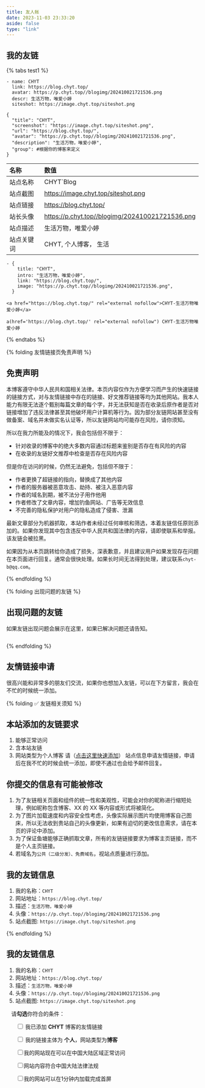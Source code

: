 ```yaml
---
title: 友人帐
date: 2023-11-03 23:33:20
aside: false
type: "link"
---
```


## 我的友链

{% tabs test1 %}

<!-- tab CHYT -->

```
- name: CHYT
  link: https://blog.chyt.top/
  avatar: https://p.chyt.top//blogimg/202410021721536.png
  descr: 生活万物，唯爱小婷
  siteshot: https://image.chyt.top/siteshot.png
```

<!-- endtab -->

<!-- tab Volantis -->

```
{
  "title": "CHYT",
  "screenshot": "https://image.chyt.top/siteshot.png",
  "url": "https://blog.chyt.top/",
  "avatar": "https://p.chyt.top//blogimg/202410021721536.png",
  "description": "生活万物，唯爱小婷",
  "group": #根据你的博客来定义
}
```

<!-- endtab -->

<!-- tab General -->

| 名称       | 数值                                           |
| :--------- | :--------------------------------------------- |
| 站点名称   | CHYT`Blog                                      |
| 站点截图   | https://image.chyt.top/siteshot.png            |
| 站点链接   | https://blog.chyt.top/                          |
| 站长头像   | https://p.chyt.top//blogimg/202410021721536.png |
| 站点描述   | 生活万物，唯爱小婷                             |
| 站点关键词 | CHYT, 个人博客， 生活                          |

<!-- endtab -->

<!-- tab Fuild -->

```
- {
    title: "CHYT",
    intro: "生活万物，唯爱小婷",
    link: "https://blog.chyt.top/",
    image: "https://p.chyt.top//blogimg/202410021721536.png",
  }
```

<!-- endtab -->

<!-- tab Html -->

```
<a href="https://blog.chyt.top/" rel="external nofollow">CHYT-生活万物唯爱小婷</a>
```

<!-- endtab -->

<!-- tab Jade -->

```
a(href='https://blog.chyt.top/' rel="external nofollow") CHYT-生活万物唯爱小婷
```

<!-- endtab -->

{% endtabs %}

{% folding 友情链接页免责声明 %}

## 免责声明

本博客遵守中华人民共和国相关法律。本页内容仅作为方便学习而产生的快速链接的链接方式，对与友情链接中存在的链接、好文推荐链接等均为其他网站。我本人能力有限无法逐个甄别每篇文章的每个字，并无法获知是否在收录后原作者是否对链接增加了违反法律甚至其他破坏用户计算机等行为。因为部分友链网站甚至没有做备案、域名并未做实名认证等，所以友链网站均可能存在风险，请你须知。

所以在我力所能及的情况下，我会包括但不限于：

- 针对收录的博客中的绝大多数内容通过标题来鉴别是否存在有风险的内容
- 在收录的友链好文推荐中检查是否存在风险内容

但是你在访问的时候，仍然无法避免，包括但不限于：

- 作者更换了超链接的指向，替换成了其他内容
- 作者的服务器被恶意攻击、劫持、被注入恶意内容
- 作者的域名到期，被不法分子用作他用
- 作者修改了文章内容，增加钓鱼网站、广告等无效信息
- 不完善的隐私保护对用户的隐私造成了侵害、泄漏

最新文章部分为机器抓取，本站作者未经过任何审核和筛选，本着友链信任原则添加的。如果你发现其中包含违反中华人民共和国法律的内容，请即使联系和举报。该友链会被拉黑。

如果因为从本页跳转给你造成了损失，深表歉意，并且建议用户如果发现存在问题在本页面进行回复。通常会很快处理。如果长时间无法得到处理，建议联系`chyt-b@qq.com`。

{% endfolding %}

{% folding 出现问题的友链 %}

## 出现问题的友链

如果友链出现问题会展示在这里，如果已解决问题还请告知。

```

```

{% endfolding %}

## 友情链接申请

很高兴能和非常多的朋友们交流，如果你也想加入友链，可以在下方留言，我会在不忙的时候统一添加。

{% folding ✅ 友链相关须知 %}

## 本站添加的友链要求

1. 能够正常访问
2. 含本站友链
3. 网站类型为个人博客
   请（[点击这里快速添加](#eligibility)） 站点信息申请友情链接，申请后在我不忙的时候会统一添加，即使不通过也会给予邮件回复。

## 你提交的信息有可能被修改

1. 为了友链相关页面和组件的统一性和美观性，可能会对你的昵称进行缩短处理，例如昵称包含博客、XX 的 XX 等内容或形式将被简化。
2. 为了图片加载速度和内容安全性考虑，头像实际展示图片均使用博客自己图床，所以无法收到贵站自己的头像更新，如果有迫切的更改信息需求，请在本页的评论中添加。
3. 为了保证鱼塘能够正确抓取文章，所有的友链链接要求为博客主页链接，而不是个人主页链接。
4. 若域名为`公共（二级分发）、免费域名`，视站点质量进行添加。

## 我的友链信息

1. 我的名称：`CHYT`
2. 网站地址：`https://blog.chyt.top/`
3. 描述：`生活万物，唯爱小婷`
4. 头像：`https://p.chyt.top//blogimg/202410021721536.png`
5. 站点截图: `https://image.chyt.top/siteshot.png`

{% endfolding %}

## 我的友链信息

1. 我的名称：`CHYT`
2. 网站地址：`https://blog.chyt.top/`
3. 描述：`生活万物，唯爱小婷`
4. 头像：`https://p.chyt.top//blogimg/202410021721536.png`
5. 站点截图: `https://image.chyt.top/siteshot.png`

<p style="padding:0 0 0 .8rem" id="eligibility">
    请<strong>勾选</strong>你符合的条件：
</p>
<div id="friendlink_checkboxs" style="padding:0 0 0 1.6rem">
    <p>
        <label class="checkbox">
            <input type="checkbox" id="checkbox1" onclick="checkForm()">
            我已添加 <b>CHYT</b> 博客的友情链接
        </label>
    </p>
    <p>
        <label class="checkbox">
            <input type="checkbox" id="checkbox2" onclick="checkForm()">
            我的链接主体为 <b>个人</b>，网站类型为<b>博客</b>
        </label>
    </p>
    <p>
        <label class="checkbox">
            <input type="checkbox" id="checkbox3" onclick="checkForm()">我的网站现在可以在中国大陆区域正常访问
        </label>
    </p>
    <p>
        <label class="checkbox">
            <input type="checkbox" id="checkbox4" onclick="checkForm()">网站内容符合中国大陆法律法规
        </label>
    </p>
    <p>
        <label class="checkbox">
            <input type="checkbox" id="checkbox5" onclick="checkForm()">我的网站可以在1分钟内加载完成首屏
        </label>
    </p>
</div>

<script>
    var twikooSubmit = document.getElementsByClassName("tk-submit")[0];
    if (twikooSubmit) {
        twikooSubmit.style.opacity = "0";
    }
    function checkForm() {
        var checkbox1 = document.getElementById("checkbox1");
        var checkbox2 = document.getElementById("checkbox2");
        var checkbox3 = document.getElementById("checkbox3");
        var checkbox4 = document.getElementById("checkbox4");
        var checkbox5 = document.getElementById("checkbox5");
        var twikooSubmit = document.getElementsByClassName("tk-submit")[0];
        if (checkbox1.checked && checkbox2.checked && checkbox3.checked && checkbox4.checked && checkbox5.checked) {
            twikooSubmit.style.opacity = "1";
            twikooSubmit.style.height = "auto";
            twikooSubmit.style.overflow = "auto";
            var input = document.getElementsByClassName('el-textarea__inner')[0];
            let evt = document.createEvent('HTMLEvents');
            evt.initEvent('input', true, true);
            input.value = '昵称（请勿包含博客等字样）：\n网站地址（要求博客地址，请勿提交个人主页）：\n头像图片url（请提供尽可能清晰的图片，我会上传到我自己的图床）：\n描述：\n类型（生活类或者技术类二选一）：\n';
            input.dispatchEvent(evt);
            input.focus();
            input.setSelectionRange(-1, -1);
        } else {
            twikooSubmit.style.opacity = "0";
            twikooSubmit.style.height = "0";
            twikooSubmit.style.overflow = "hidden";
        }
    }
</script>

<style>
    .tk-comments > .tk-submit {
        opacity: 0;
        height: 0;
        transition: opacity .5s, height .5s;
        overflow: hidden;
    }
</style>
